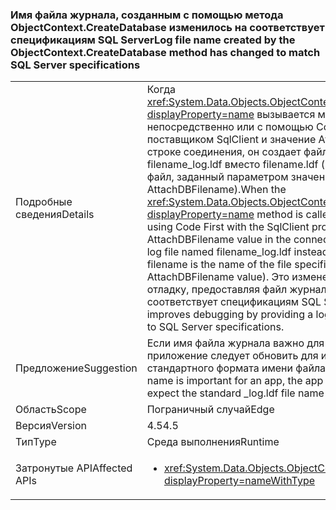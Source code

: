 ### <a name="log-file-name-created-by-the-objectcontextcreatedatabase-method-has-changed-to-match-sql-server-specifications"></a><span data-ttu-id="8cfb2-101">Имя файла журнала, созданным с помощью метода ObjectContext.CreateDatabase изменилось на соответствует спецификациям SQL Server</span><span class="sxs-lookup"><span data-stu-id="8cfb2-101">Log file name created by the ObjectContext.CreateDatabase method has changed to match SQL Server specifications</span></span>

|   |   |
|---|---|
|<span data-ttu-id="8cfb2-102">Подробные сведения</span><span class="sxs-lookup"><span data-stu-id="8cfb2-102">Details</span></span>|<span data-ttu-id="8cfb2-103">Когда <xref:System.Data.Objects.ObjectContext.CreateDatabase?displayProperty=name> вызывается метод либо непосредственно или с помощью Code First с поставщиком SqlClient и значение AttachDBFilename в строке соединения, он создает файл журнала с именем filename_log.ldf вместо filename.ldf (где имя файла — имя файл, заданный параметром значение AttachDBFilename).</span><span class="sxs-lookup"><span data-stu-id="8cfb2-103">When the <xref:System.Data.Objects.ObjectContext.CreateDatabase?displayProperty=name> method is called either directly or by using Code First with the SqlClient provider and an AttachDBFilename value in the connection string, it creates a log file named filename_log.ldf instead of filename.ldf (where filename is the name of the file specified by the AttachDBFilename value).</span></span> <span data-ttu-id="8cfb2-104">Это изменение улучшает отладку, предоставляя файл журнала, имя которого соответствует спецификациям SQL Server.</span><span class="sxs-lookup"><span data-stu-id="8cfb2-104">This change improves debugging by providing a log file named according to SQL Server specifications.</span></span>|
|<span data-ttu-id="8cfb2-105">Предложение</span><span class="sxs-lookup"><span data-stu-id="8cfb2-105">Suggestion</span></span>|<span data-ttu-id="8cfb2-106">Если имя файла журнала важно для приложения, приложение следует обновить для использования стандартного формата имени файла _log.ldf.</span><span class="sxs-lookup"><span data-stu-id="8cfb2-106">If the log file name is important for an app, the app should be updated to expect the standard _log.ldf file name format.</span></span>|
|<span data-ttu-id="8cfb2-107">Область</span><span class="sxs-lookup"><span data-stu-id="8cfb2-107">Scope</span></span>|<span data-ttu-id="8cfb2-108">Пограничный случай</span><span class="sxs-lookup"><span data-stu-id="8cfb2-108">Edge</span></span>|
|<span data-ttu-id="8cfb2-109">Версия</span><span class="sxs-lookup"><span data-stu-id="8cfb2-109">Version</span></span>|<span data-ttu-id="8cfb2-110">4.5</span><span class="sxs-lookup"><span data-stu-id="8cfb2-110">4.5</span></span>|
|<span data-ttu-id="8cfb2-111">Тип</span><span class="sxs-lookup"><span data-stu-id="8cfb2-111">Type</span></span>|<span data-ttu-id="8cfb2-112">Среда выполнения</span><span class="sxs-lookup"><span data-stu-id="8cfb2-112">Runtime</span></span>|
|<span data-ttu-id="8cfb2-113">Затронутые API</span><span class="sxs-lookup"><span data-stu-id="8cfb2-113">Affected APIs</span></span>|<ul><li><xref:System.Data.Objects.ObjectContext.CreateDatabase?displayProperty=nameWithType></li></ul>|

